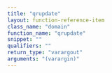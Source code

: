 ```yaml
---
title: "qrupdate"
layout: function-reference-item
class_name: "domain"
function_name: "qrupdate"
snippet: ""
qualifiers: ""
return_type: "varargout"
arguments: "(varargin)"
---
```


<pre class="help-text"></pre>